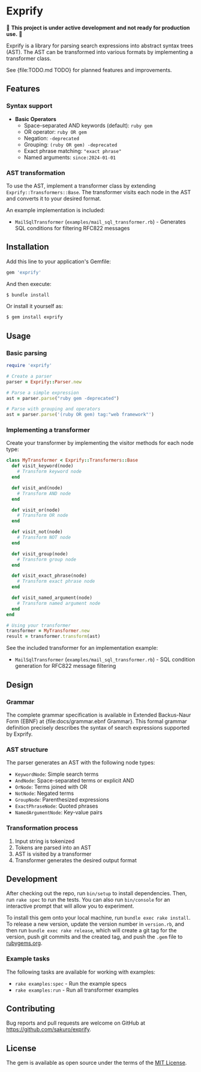 # Exprify

:construction: **This project is under active development and not ready for production use.** :construction:

Exprify is a library for parsing search expressions into abstract syntax trees (AST). The AST can be transformed into various formats by implementing a transformer class.

See {file:TODO.md TODO} for planned features and improvements.

## Features

### Syntax support

- **Basic Operators**
  - Space-separated AND keywords (default): `ruby gem`
  - OR operator: `ruby OR gem`
  - Negation: `-deprecated`
  - Grouping: `(ruby OR gem) -deprecated`
  - Exact phrase matching: `"exact phrase"`
  - Named arguments: `since:2024-01-01`

### AST transformation

To use the AST, implement a transformer class by extending `Exprify::Transformers::Base`. The transformer visits each node in the AST and converts it to your desired format.

An example implementation is included:

- `MailSqlTransformer` (`examples/mail_sql_transformer.rb`) - Generates SQL conditions for filtering RFC822 messages

## Installation

Add this line to your application's Gemfile:

```ruby
gem 'exprify'
```

And then execute:

```bash
$ bundle install
```

Or install it yourself as:

```bash
$ gem install exprify
```

## Usage

### Basic parsing

```ruby
require 'exprify'

# Create a parser
parser = Exprify::Parser.new

# Parse a simple expression
ast = parser.parse("ruby gem -deprecated")

# Parse with grouping and operators
ast = parser.parse('(ruby OR gem) tag:"web framework"')
```

### Implementing a transformer

Create your transformer by implementing the visitor methods for each node type:

```ruby
class MyTransformer < Exprify::Transformers::Base
  def visit_keyword(node)
    # Transform keyword node
  end

  def visit_and(node)
    # Transform AND node
  end

  def visit_or(node)
    # Transform OR node
  end

  def visit_not(node)
    # Transform NOT node
  end

  def visit_group(node)
    # Transform group node
  end

  def visit_exact_phrase(node)
    # Transform exact phrase node
  end

  def visit_named_argument(node)
    # Transform named argument node
  end
end

# Using your transformer
transformer = MyTransformer.new
result = transformer.transform(ast)
```

See the included transformer for an implementation example:
- `MailSqlTransformer` (`examples/mail_sql_transformer.rb`) - SQL condition generation for RFC822 message filtering

## Design

### Grammar

The complete grammar specification is available in Extended Backus-Naur Form (EBNF) at {file:docs/grammar.ebnf Grammar}. This formal grammar definition precisely describes the syntax of search expressions supported by Exprify.

### AST structure

The parser generates an AST with the following node types:

- `KeywordNode`: Simple search terms
- `AndNode`: Space-separated terms or explicit AND
- `OrNode`: Terms joined with OR
- `NotNode`: Negated terms
- `GroupNode`: Parenthesized expressions
- `ExactPhraseNode`: Quoted phrases
- `NamedArgumentNode`: Key-value pairs

### Transformation process

1. Input string is tokenized
2. Tokens are parsed into an AST
3. AST is visited by a transformer
4. Transformer generates the desired output format

## Development

After checking out the repo, run `bin/setup` to install dependencies. Then, run `rake spec` to run the tests. You can also run `bin/console` for an interactive prompt that will allow you to experiment.

To install this gem onto your local machine, run `bundle exec rake install`. To release a new version, update the version number in `version.rb`, and then run `bundle exec rake release`, which will create a git tag for the version, push git commits and the created tag, and push the `.gem` file to [rubygems.org](https://rubygems.org).

### Example tasks

The following tasks are available for working with examples:

- `rake examples:spec` - Run the example specs
- `rake examples:run` - Run all transformer examples

## Contributing

Bug reports and pull requests are welcome on GitHub at https://github.com/sakuro/exprify.

## License

The gem is available as open source under the terms of the [MIT License](https://opensource.org/licenses/MIT).
